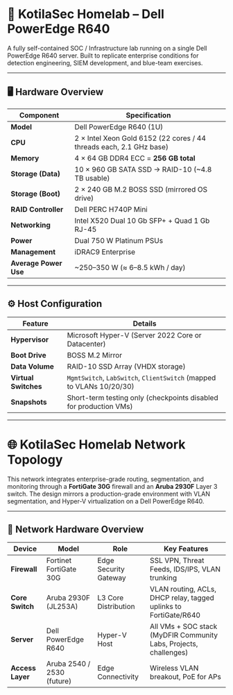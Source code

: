 # 🧠 KotilaSec Homelab – Dell PowerEdge R640

A fully self-contained SOC / Infrastructure lab running on a single Dell PowerEdge R640 server.
Built to replicate enterprise conditions for detection engineering, SIEM development, and blue-team exercises.

---

## 🖥️ Hardware Overview

| Component | Specification |
|------------|----------------|
| **Model** | Dell PowerEdge R640 (1U) |
| **CPU** | 2 × Intel Xeon Gold 6152 (22 cores / 44 threads each, 2.1 GHz base) |
| **Memory** | 4 × 64 GB DDR4 ECC = **256 GB total** |
| **Storage (Data)** | 10 × 960 GB SATA SSD → RAID-10 (~4.8 TB usable) |
| **Storage (Boot)** | 2 × 240 GB M.2 BOSS SSD (mirrored OS drive) |
| **RAID Controller** | Dell PERC H740P Mini |
| **Networking** | Intel X520 Dual 10 Gb SFP+ + Quad 1 Gb RJ-45 |
| **Power** | Dual 750 W Platinum PSUs |
| **Management** | iDRAC9 Enterprise |
| **Average Power Use** | ~250–350 W (≈ 6–8.5 kWh / day) |

---

## ⚙️ Host Configuration

| Feature | Details |
|----------|----------|
| **Hypervisor** | Microsoft Hyper-V (Server 2022 Core or Datacenter) |
| **Boot Drive** | BOSS M.2 Mirror |
| **Data Volume** | RAID-10 SSD Array (VHDX storage) |
| **Virtual Switches** | `MgmtSwitch`, `LabSwitch`, `ClientSwitch` (mapped to VLANs 10/20/30) |
| **Snapshots** | Short-term testing only (checkpoints disabled for production VMs) |

---
# 🌐 KotilaSec Homelab Network Topology

This network integrates enterprise-grade routing, segmentation, and monitoring through a **FortiGate 30G** firewall and an **Aruba 2930F** Layer 3 switch. The design mirrors a production-grade environment with VLAN segmentation, and Hyper-V virtualization on a Dell PowerEdge R640.

---

## 🧩 Network Hardware Overview

| Device | Model | Role | Key Features |
|--------|--------|------|---------------|
| **Firewall** | Fortinet FortiGate 30G | Edge Security Gateway | SSL VPN, Threat Feeds, IDS/IPS, VLAN trunking |
| **Core Switch** | Aruba 2930F (JL253A) | L3 Core Distribution | VLAN routing, ACLs, DHCP relay, tagged uplinks to FortiGate/R640 |
| **Server** | Dell PowerEdge R640 | Hyper-V Host | All VMs + SOC stack (MyDFIR Community Labs, Projects, challenges) |
| **Access Layer** | Aruba 2540 / 2530 (future) | Edge Connectivity | Wireless VLAN breakout, PoE for APs |


